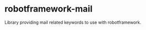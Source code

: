 robotframework-mail
===================

Library providing mail related keywords to use with robotframework.